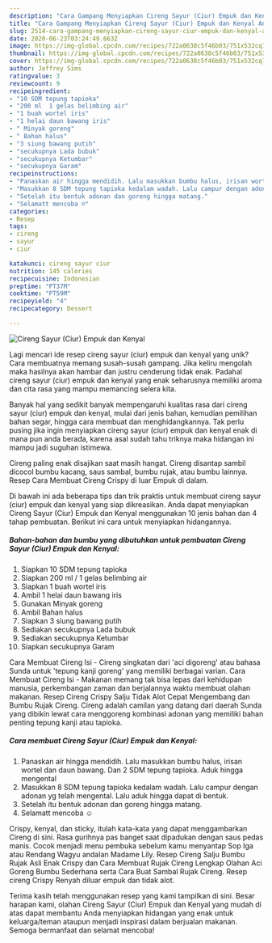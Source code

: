 ```yaml
---
description: "Cara Gampang Menyiapkan Cireng Sayur (Ciur) Empuk dan Kenyal Anti Gagal"
title: "Cara Gampang Menyiapkan Cireng Sayur (Ciur) Empuk dan Kenyal Anti Gagal"
slug: 2514-cara-gampang-menyiapkan-cireng-sayur-ciur-empuk-dan-kenyal-anti-gagal
date: 2020-06-23T03:24:49.663Z
image: https://img-global.cpcdn.com/recipes/722a0638c5f46b03/751x532cq70/cireng-sayur-ciur-empuk-dan-kenyal-foto-resep-utama.jpg
thumbnail: https://img-global.cpcdn.com/recipes/722a0638c5f46b03/751x532cq70/cireng-sayur-ciur-empuk-dan-kenyal-foto-resep-utama.jpg
cover: https://img-global.cpcdn.com/recipes/722a0638c5f46b03/751x532cq70/cireng-sayur-ciur-empuk-dan-kenyal-foto-resep-utama.jpg
author: Jeffrey Sims
ratingvalue: 3
reviewcount: 9
recipeingredient:
- "10 SDM tepung tapioka"
- "200 ml  1 gelas belimbing air"
- "1 buah wortel iris"
- "1 helai daun bawang iris"
- " Minyak goreng"
- " Bahan halus"
- "3 siung bawang putih"
- "secukupnya Lada bubuk"
- "secukupnya Ketumbar"
- "secukupnya Garam"
recipeinstructions:
- "Panaskan air hingga mendidih. Lalu masukkan bumbu halus, irisan wortel dan daun bawang. Dan 2 SDM tepung tapioka. Aduk hingga mengental"
- "Masukkan 8 SDM tepung tapioka kedalam wadah. Lalu campur dengan adonan yg telah mengental. Lalu aduk hingga dapat di bentuk."
- "Setelah itu bentuk adonan dan goreng hingga matang."
- "Selamatt mencoba ☺"
categories:
- Resep
tags:
- cireng
- sayur
- ciur

katakunci: cireng sayur ciur 
nutrition: 145 calories
recipecuisine: Indonesian
preptime: "PT37M"
cooktime: "PT59M"
recipeyield: "4"
recipecategory: Dessert

---
```



![Cireng Sayur (Ciur) Empuk dan Kenyal](https://img-global.cpcdn.com/recipes/722a0638c5f46b03/751x532cq70/cireng-sayur-ciur-empuk-dan-kenyal-foto-resep-utama.jpg)

Lagi mencari ide resep cireng sayur (ciur) empuk dan kenyal yang unik? Cara membuatnya memang susah-susah gampang. Jika keliru mengolah maka hasilnya akan hambar dan justru cenderung tidak enak. Padahal cireng sayur (ciur) empuk dan kenyal yang enak seharusnya memiliki aroma dan cita rasa yang mampu memancing selera kita.

Banyak hal yang sedikit banyak mempengaruhi kualitas rasa dari cireng sayur (ciur) empuk dan kenyal, mulai dari jenis bahan, kemudian pemilihan bahan segar, hingga cara membuat dan menghidangkannya. Tak perlu pusing jika ingin menyiapkan cireng sayur (ciur) empuk dan kenyal enak di mana pun anda berada, karena asal sudah tahu triknya maka hidangan ini mampu jadi suguhan istimewa.

Cireng paling enak disajikan saat masih hangat. Cireng disantap sambil dicocol bumbu kacang, saus sambal, bumbu rujak, atau bumbu lainnya. Resep Cara Membuat Cireng Crispy di luar Empuk di dalam.


Di bawah ini ada beberapa tips dan trik praktis untuk membuat cireng sayur (ciur) empuk dan kenyal yang siap dikreasikan. Anda dapat menyiapkan Cireng Sayur (Ciur) Empuk dan Kenyal menggunakan 10 jenis bahan dan 4 tahap pembuatan. Berikut ini cara untuk menyiapkan hidangannya.

<!--inarticleads1-->

##### Bahan-bahan dan bumbu yang dibutuhkan untuk pembuatan Cireng Sayur (Ciur) Empuk dan Kenyal:

1. Siapkan 10 SDM tepung tapioka
1. Siapkan 200 ml / 1 gelas belimbing air
1. Siapkan 1 buah wortel iris
1. Ambil 1 helai daun bawang iris
1. Gunakan  Minyak goreng
1. Ambil  Bahan halus
1. Siapkan 3 siung bawang putih
1. Sediakan secukupnya Lada bubuk
1. Sediakan secukupnya Ketumbar
1. Siapkan secukupnya Garam


Cara Membuat Cireng Isi - Cireng singkatan dari &#39;aci digoreng&#39; atau bahasa Sunda untuk &#39;tepung kanji goreng&#39; yang memiliki berbagai varian. Cara Membuat Cireng Isi - Makanan memang tak bisa lepas dari kehidupan manusia, perkembangan zaman dan berjalannya waktu membuat olahan makanan. Resep Cireng Crispy Salju Tidak Alot Cepat Mengembang dan Bumbu Rujak Cireng. Cireng adalah camilan yang datang dari daerah Sunda yang dibikin lewat cara menggoreng kombinasi adonan yang memiliki bahan penting tepung kanji atau tapioka. 

<!--inarticleads2-->

##### Cara membuat Cireng Sayur (Ciur) Empuk dan Kenyal:

1. Panaskan air hingga mendidih. Lalu masukkan bumbu halus, irisan wortel dan daun bawang. Dan 2 SDM tepung tapioka. Aduk hingga mengental
1. Masukkan 8 SDM tepung tapioka kedalam wadah. Lalu campur dengan adonan yg telah mengental. Lalu aduk hingga dapat di bentuk.
1. Setelah itu bentuk adonan dan goreng hingga matang.
1. Selamatt mencoba ☺


Crispy, kenyal, dan sticky, itulah kata-kata yang dapat menggambarkan Cireng di sini. Rasa gurihnya pas banget saat dipadukan dengan saus pedas manis. Cocok menjadi menu pembuka sebelum kamu menyantap Sop Iga atau Rendang Wagyu andalan Madame Lily. Resep Cireng Salju Bumbu Rujak Asli Enak Crispy dan Cara Membuat Rujak Cireng Lengkap Olahan Aci Goreng Bumbu Sederhana serta Cara Buat Sambal Rujak Cireng. Resep cireng Crispy Renyah diluar empuk dan tidak alot. 

Terima kasih telah menggunakan resep yang kami tampilkan di sini. Besar harapan kami, olahan Cireng Sayur (Ciur) Empuk dan Kenyal yang mudah di atas dapat membantu Anda menyiapkan hidangan yang enak untuk keluarga/teman ataupun menjadi inspirasi dalam berjualan makanan. Semoga bermanfaat dan selamat mencoba!
